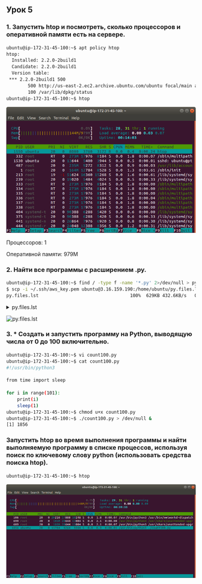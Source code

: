 ## Урок 5

### 1. Запустить htop и посмотреть, сколько процессоров и оперативной памяти есть на сервере.

```sh
ubuntu@ip-172-31-45-100:~$ apt policy htop
htop:
  Installed: 2.2.0-2build1
  Candidate: 2.2.0-2build1
  Version table:
 *** 2.2.0-2build1 500
        500 http://us-east-2.ec2.archive.ubuntu.com/ubuntu focal/main amd64 Packages
        100 /var/lib/dpkg/status
ubuntu@ip-172-31-45-100:~$ htop
```
![](screenshot1.png)

Процессоров: 1

Оперативной памяти: 979M


### 2. Найти все программы с расширением .py.

```sh
ubuntu@ip-172-31-45-100:~$ find / -type f -name '*.py' 2>/dev/null > py.files.lst
$ scp -i ~/.ssh/aws_key.pem ubuntu@3.16.159.190:/home/ubuntu/py.files.lst ./
py.files.lst                                  100%  629KB 432.6KB/s   00:01 
```
<details>
    <summary>py.files.lst</summary>

```
/home/user_new/count10.py
/home/ubuntu/hello.py
/home/ubuntu/join.py
/home/ubuntu/linear_regression.py
/snap/lxd/15753/lib/python2.7/BaseHTTPServer.py
/snap/lxd/15753/lib/python2.7/Bastion.py
/snap/lxd/15753/lib/python2.7/CGIHTTPServer.py
/snap/lxd/15753/lib/python2.7/ConfigParser.py
/snap/lxd/15753/lib/python2.7/Cookie.py
/snap/lxd/15753/lib/python2.7/DocXMLRPCServer.py
/snap/lxd/15753/lib/python2.7/HTMLParser.py
/snap/lxd/15753/lib/python2.7/MimeWriter.py
/snap/lxd/15753/lib/python2.7/Queue.py
/snap/lxd/15753/lib/python2.7/SimpleHTTPServer.py
/snap/lxd/15753/lib/python2.7/SimpleXMLRPCServer.py
/snap/lxd/15753/lib/python2.7/SocketServer.py
/snap/lxd/15753/lib/python2.7/StringIO.py
/snap/lxd/15753/lib/python2.7/UserDict.py
/snap/lxd/15753/lib/python2.7/UserList.py
/snap/lxd/15753/lib/python2.7/UserString.py
/snap/lxd/15753/lib/python2.7/_LWPCookieJar.py
...
```
</details>

![py.files.lst](py.files.lst)

### 3. * Создать и запустить программу на Python, выводящую числа от 0 до 100 включительно.

```sh
ubuntu@ip-172-31-45-100:~$ vi count100.py
ubuntu@ip-172-31-45-100:~$ cat count100.py 
#!/usr/bin/python3

from time import sleep

for i in range(101):
    print(i)
    sleep(1)
ubuntu@ip-172-31-45-100:~$ chmod u+x count100.py
ubuntu@ip-172-31-45-100:~$ ./count100.py > /dev/null &
[1] 1856
```

### Запустить htop во время выполнения программы и найти выполняемую программу в списке процессов, используя поиск по ключевому слову python (использовать средства поиска htop).

```sh
ubuntu@ip-172-31-45-100:~$ htop

```
![](screenshot2.png)

